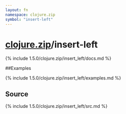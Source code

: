```yaml
---
layout: fn
namespace: clojure.zip
symbol: "insert-left"
---
```


# [clojure.zip](../)/insert-left

{% include 1.5.0/clojure.zip/insert_left/docs.md %}

##Examples

{% include 1.5.0/clojure.zip/insert_left/examples.md %}
## Source
{% include 1.5.0/clojure.zip/insert_left/src.md %}

